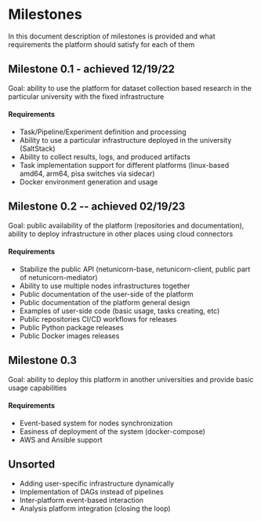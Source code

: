 # Milestones
In this document description of milestones is provided and what requirements the platform should satisfy for each of them

## Milestone 0.1 - achieved 12/19/22
Goal: ability to use the platform for dataset collection based research in the particular university with the fixed infrastructure
#### Requirements
- Task/Pipeline/Experiment definition and processing
- Ability to use a particular infrastructure deployed in the university (SaltStack)
- Ability to collect results, logs, and produced artifacts
- Task implementation support for different platforms (linux-based amd64, arm64, pisa switches via sidecar)
- Docker environment generation and usage

## Milestone 0.2 -- achieved 02/19/23
Goal: public availability of the platform (repositories and documentation), ability to deploy infrastructure in other places using cloud connectors
#### Requirements
- Stabilize the public API (netunicorn-base, netunicorn-client, public part of netunicorn-mediator)
- Ability to use multiple nodes infrastructures together
- Public documentation of the user-side of the platform
- Public documentation of the platform general design
- Examples of user-side code (basic usage, tasks creating, etc)
- Public repositories CI/CD workflows for releases
- Public Python package releases
- Public Docker images releases

## Milestone 0.3
Goal: ability to deploy this platform in another universities and provide basic usage capabilities
#### Requirements
- Event-based system for nodes synchronization
- Easiness of deployment of the system (docker-compose)
- AWS and Ansible support

## Unsorted
- Adding user-specific infrastructure dynamically
- Implementation of DAGs instead of pipelines
- Inter-platform event-based interaction
- Analysis platform integration (closing the loop)